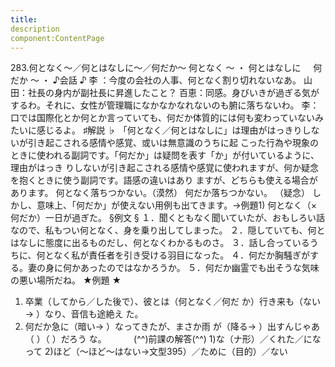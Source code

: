 ```yaml
---
title:
description
component:ContentPage
---
```



283.何となく～／何とはなしに～／何だか～
何となく ～ ・
何とはなしに    
何だか ～ ・
♪会話 ♪
李 ：今度の会社の人事、何となく割り切れないなあ。 山田：社長の身内が副社長に昇進したこと？
百恵：同感。身びいきが過ぎる気がするわ。それに、女性が管理職になかなかなれないのも腑に落ちないわ。
李：口では国際化とか何とか言っていても、何だか体質的には何も変わっていないみたいに感じるよ。
♯解説 ♭
「何となく／何とはなしに」は理由がはっきりしないが引き起こされる感情や感覚、或いは無意識のうちに起 こった行為や現象のときに使われる副詞です。「何だか」は疑問を表す「か」が付いているように、理由がはっき りしないが引き起こされる感情や感覚に使われますが、何か疑念を抱くときに使う副詞です。語感の違いはあり ますが、どちらも使える場合があります。
何となく落ちつかない。（漠然） 何だか落ちつかない。 （疑念）
しかし、意味上、「何だか」が使えない用例も出てきます。→例題1)
何となく（×何だか）一日が過ぎた。
§例文 §
１．聞くともなく聞いていたが、おもしろい話なので、私もつい何となく、身を乗り出してしまった。
２．隠していても、何とはなしに態度に出るものだし、何となくわかるものさ。
３．話し合っているうちに、何となく私が責任者を引き受ける羽目になった。
４．何だか胸騒ぎがする。妻の身に何かあったのではなかろうか。
５．何だか幽霊でも出そうな気味の悪い場所だね。
★例題 ★
1) 卒業（してから／した後で）、彼とは（何となく／何だ か）行き来も（ない→ ）なり、音信も途絶え
た。          
2) 何だか急に（暗い→ ）なってきたが、まさか雨 が（降る→ ）出すんじゃあ（ ）（ ）だろう
な。          
(^^)前課の解答(^^)
1)な（ナ形）／くれた／になって
2)ほど（～ほど～はない→文型395）／ために（目的）／ない
